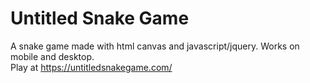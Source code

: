 # Untitled Snake Game
A snake game made with html canvas and javascript/jquery. Works on mobile and desktop.<br />
Play at https://untitledsnakegame.com/
